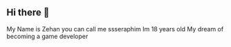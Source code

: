 ## Hi there 👋

My Name is Zehan you can call me ssseraphim
Im 18 years old
My dream of becoming a game developer
